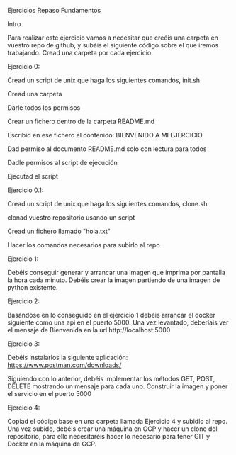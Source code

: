 Ejercicios Repaso Fundamentos

Intro

Para realizar este ejercicio vamos a necesitar que creéis una carpeta en vuestro repo de github, y subáis el siguiente código sobre el que iremos trabajando. Cread una carpeta por cada ejercicio:

Ejercicio 0:

Cread un script de unix que haga los siguientes comandos, init.sh


	
	
Cread una carpeta
	
	
	
Darle todos los permisos
	
	
	
Crear un fichero dentro de la carpeta README.md
	
	
	
Escribid en ese fichero el contenido: BIENVENIDO A MI EJERCICIO
	
	
	
Dad permiso al documento README.md solo con lectura para todos
	
	
	
Dadle permisos al script de ejecución
	
	
	
Ejecutad el script
	


Ejercicio 0.1:

Cread un script de unix que haga los siguientes comandos, clone.sh


	
	
clonad vuestro repositorio usando un script 
	
	
	
Cread un fichero llamado "hola.txt"
	
	
	
Hacer los comandos necesarios para subirlo al repo 
	


Ejercicio 1:

Debéis conseguir generar y arrancar una imagen que imprima por pantalla la hora cada minuto. Debéis crear la imagen partiendo de una imagen de python existente.

Ejercicio 2:

Basándose en lo conseguido en el ejercicio 1 debéis arrancar el docker siguiente como una api en el puerto 5000. Una vez levantado, deberíais ver el mensaje de Bienvenida en la url http://localhost:5000

Ejercicio 3:

Debéis instalarlos la siguiente aplicación: https://www.postman.com/downloads/

Siguiendo con lo anterior, debéis implementar los métodos GET, POST, DELETE mostrando un mensaje para cada uno. Construir la imagen y poner el servicio en el puerto 5000

Ejercicio 4:

Copiad el código base en una carpeta llamada Ejercicio 4 y subidlo al repo. Una vez subido, debéis crear una máquina en GCP y hacer un clone del repositorio, para ello necesitaréis hacer lo necesario para tener GIT y Docker en la máquina de GCP.